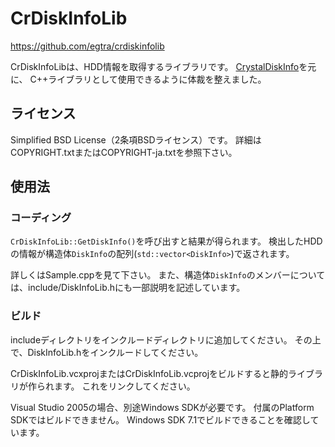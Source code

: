 ﻿# CrDiskInfoLib

https://github.com/egtra/crdiskinfolib

CrDiskInfoLibは、HDD情報を取得するライブラリです。
[CrystalDiskInfo](http://crystalmark.info/software/CrystalDiskInfo/)を元に、
C++ライブラリとして使用できるように体裁を整えました。

## ライセンス

Simplified BSD License（2条項BSDライセンス）です。
詳細はCOPYRIGHT.txtまたはCOPYRIGHT-ja.txtを参照下さい。

## 使用法

### コーディング

`CrDiskInfoLib::GetDiskInfo()`を呼び出すと結果が得られます。
検出したHDDの情報が構造体`DiskInfo`の配列(`std::vector<DiskInfo>`)で返されます。

詳しくはSample.cppを見て下さい。
また、構造体`DiskInfo`のメンバーについては、include/DiskInfoLib.hにも一部説明を記述しています。

### ビルド

includeディレクトリをインクルードディレクトリに追加してください。
その上で、DiskInfoLib.hをインクルードしてください。

CrDiskInfoLib.vcxprojまたはCrDiskInfoLib.vcprojをビルドすると静的ライブラリが作られます。
これをリンクしてください。

Visual Studio 2005の場合、別途Windows SDKが必要です。
付属のPlatform SDKではビルドできません。
Windows SDK 7.1でビルドできることを確認しています。
